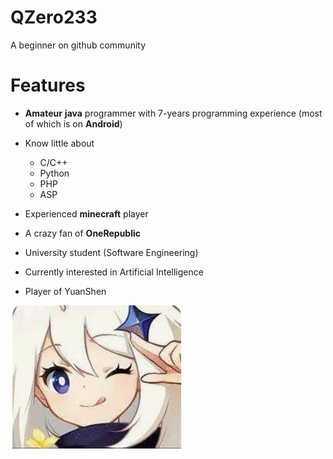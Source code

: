 # QZero233

A beginner on github community

# Features

- **Amateur** **java** programmer with 7-years programming experience (most of which is on **Android**)

- Know little about

  - C/C++
  - Python
  - PHP
  - ASP
  
- Experienced **minecraft** player

- A crazy fan of **OneRepublic**

- University student (Software Engineering)

- Currently interested in Artificial Intelligence

- Player of YuanShen

![yuan](https://raw.githubusercontent.com/QZero233/MyPictureBed/main/QQ%E6%88%AA%E5%9B%BE20230417090645.p797lyxffsi.png)
